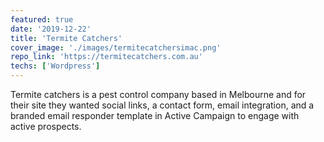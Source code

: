 ```yaml
---
featured: true
date: '2019-12-22'
title: 'Termite Catchers'
cover_image: './images/termitecatchersimac.png'
repo_link: 'https://termitecatchers.com.au'
techs: ['Wordpress']
---
```


Termite catchers is a pest control company based in Melbourne and for their site they wanted social links, a contact form, email integration, and a branded email responder template in Active Campaign to engage with active prospects.